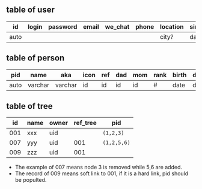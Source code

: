 ## table of user

id   | login | password | email | we_chat | phone | location  | since | pid 
---  | ----- | -------- | ----- | ------- | ----- | --------  | ----- | ---- 
auto |       |          |       |         |       | city?     | date  | ref  


## table of person

pid  | name    | aka     | icon | ref  | dad  | mom  | rank | birth | death 
---- | ----    | --------| ---- | ---- | ---- | ---- | ---- | ----  | ----  
auto | varchar | varchar | id   | id   | id   | id   | \#   | date  | date  


## table of tree

 id   | name  | owner | ref_tree | pid
------|-------| ------|----------| -----
 001  | xxx   | uid   |          | `(1,2,3)`
 007  | yyy   | uid   |   001    | `(1,2,5,6)`
 009  | zzz   | uid   |   001    | 

* The example of 007 means node 3 is removed while 5,6 are added.
* The record of 009 means soft link to 001, if it is a hard link, pid should be populted.

